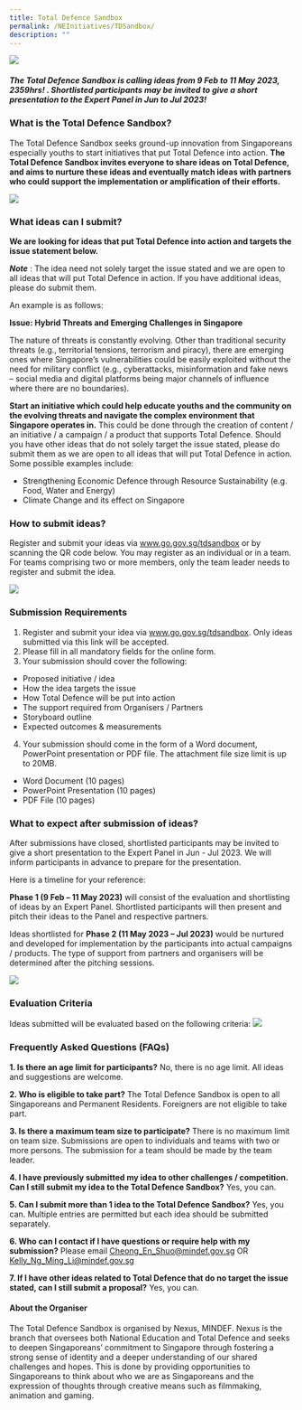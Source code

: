 ```yaml
---
title: Total Defence Sandbox
permalink: /NEInitiatives/TDSandbox/
description: ""
---
```

![](/images/TD%20Sandbox%20Logo.png)

##### The Total Defence Sandbox is calling ideas from 9 Feb to 11 May 2023, 2359hrs! . Shortlisted participants may be invited to give a short presentation to the Expert Panel in Jun to Jul 2023!

### What is the Total Defence Sandbox?
The Total Defence Sandbox seeks ground-up innovation from Singaporeans especially youths to start initiatives that put Total Defence into action. **The Total Defence Sandbox invites everyone to share ideas on Total Defence, and aims to nurture these ideas and eventually match ideas with partners who could support the implementation or amplification of their efforts.** 

![](/images/What%20is%20the%20Total%20Defence%20Sandbox.png)

### What ideas can I submit?
**We are looking for ideas that put Total Defence into action and targets the issue statement below.**

***Note*** : The idea need not solely target the issue stated and we are open to all ideas that will put Total Defence in action. If you have additional ideas, please do submit them. 

An example is as follows:

**Issue:  Hybrid Threats and Emerging Challenges in Singapore**

The nature of threats is constantly evolving. Other than traditional security threats (e.g., territorial tensions, terrorism and piracy), there are emerging ones where Singapore’s vulnerabilities could be easily exploited without the need for military conflict (e.g., cyberattacks, misinformation and fake news – social media and digital platforms being major channels of influence where there are no boundaries). 

**Start an initiative which could help educate youths and the community on the evolving threats and navigate the complex environment that Singapore operates in.** This could be done through the creation of content / an initiative / a campaign / a product that supports Total Defence.  Should you have other ideas that do not solely target the issue stated, please do submit them as we are open to all ideas that will put Total Defence in action. Some possible examples include:
-	Strengthening Economic Defence through Resource Sustainability (e.g. Food, Water and Energy)
-	Climate Change and its effect on Singapore 

### How to submit ideas?
Register and submit your ideas via www.go.gov.sg/tdsandbox or by scanning the QR code below. You may register as an individual or in a team. For teams comprising two or more members, only the team leader needs to register and submit the idea. 

![](/images/Submit%20Ideas%20here.png)

### Submission Requirements
1. Register and submit your idea via www.go.gov.sg/tdsandbox. Only ideas submitted via this link will be accepted. 
2. Please fill in all mandatory fields for the online form. 
3. Your submission should cover the following: 
* Proposed initiative / idea
* How the idea targets the issue 
* How Total Defence will be put into action
* The support required from Organisers / Partners
* Storyboard outline 
* Expected outcomes & measurements 
4. Your submission should come in the form of a Word document, PowerPoint presentation or PDF file. The attachment file size limit is up to 20MB. 
* Word Document (10 pages) 
* PowerPoint Presentation (10 pages) 
* PDF File (10 pages) 

### What to expect after submission of ideas? 
After submissions have closed, shortlisted participants may be invited to give a short presentation to the Expert Panel in Jun - Jul 2023. We will inform participants in advance to prepare for the presentation. 

Here is a timeline for your reference:

**Phase 1 (9 Feb – 11 May 2023)** will consist of the evaluation and shortlisting of ideas by an Expert Panel. Shortlisted participants will then present and pitch their ideas to the Panel and respective partners. 

Ideas shortlisted for **Phase 2 (11 May 2023 – Jul 2023)** would be nurtured and developed for implementation by the participants into actual campaigns / products. The type of support from partners and organisers will be determined after the pitching sessions.

![](/images/TD%20Sandbox%20Competition%20Timeline%20(9%20Feb%2023).png)

### Evaluation Criteria

Ideas submitted will be evaluated based on the following criteria: 
![](/images/TD%20Sandbox%20Eval%20Criteria.png)

### Frequently Asked Questions (FAQs)

**1.	Is there an age limit for participants?** 
No, there is no age limit. All ideas and suggestions are welcome.

**2.	Who is eligible to take part?** The Total Defence Sandbox is open to all Singaporeans and Permanent Residents. Foreigners are not eligible to take part. 

**3.	Is there a maximum team size to participate?** There is no maximum limit on team size. Submissions are open to individuals and teams with two or more persons. The submission for a team should be made by the team leader. 

**4.	I have previously submitted my idea to other challenges / competition. Can I still submit my idea to the Total Defence Sandbox?** 
Yes, you can. 

**5.	Can I submit more than 1 idea to the Total Defence Sandbox?** 
Yes, you can. Multiple entries are permitted but each idea should be submitted separately.

**6.	Who can I contact if I have questions or require help with my submission?** Please email Cheong_En_Shuo@mindef.gov.sg OR Kelly_Ng_Ming_Li@mindef.gov.sg

**7.	If I have other ideas related to Total Defence that do no target the issue stated, can I still submit a proposal?** 
Yes, you can.


#### About the Organiser
The Total Defence Sandbox is organised by Nexus, MINDEF. Nexus is the branch that oversees both National Education and Total Defence and seeks to deepen Singaporeans’ commitment to Singapore through fostering a strong sense of identity and a deeper understanding of our shared challenges and hopes. This is done by providing opportunities to Singaporeans to think about who we are as Singaporeans and the expression of thoughts through creative means such as filmmaking, animation and gaming.